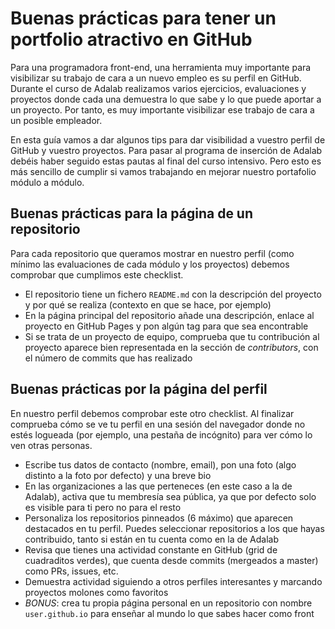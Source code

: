 # Buenas prácticas para tener un portfolio atractivo en GitHub

Para una programadora front-end, una herramienta muy importante para visibilizar su trabajo de cara a un nuevo empleo es su perfil en GitHub. Durante el curso de Adalab realizamos varios ejercicios, evaluaciones y proyectos donde cada una demuestra lo que sabe y lo que puede aportar a un proyecto. Por tanto, es muy importante visibilizar ese trabajo de cara a un posible empleador.

En esta guía vamos a dar algunos tips para dar visibilidad a vuestro perfil de GitHub y vuestro proyectos. Para pasar al programa de inserción de Adalab debéis haber seguido estas pautas al final del curso intensivo. Pero esto es más sencillo de cumplir si vamos trabajando en mejorar nuestro portafolio módulo a módulo.

## Buenas prácticas para la página de un repositorio

Para cada repositorio que queramos mostrar en nuestro perfil (como mínimo las evaluaciones de cada módulo y los proyectos) debemos comprobar que cumplimos este checklist.

-  El repositorio tiene un fichero `README.md` con la descripción del proyecto y por qué se realiza (contexto en que se hace, por ejemplo)
-  En la página principal del repositorio añade una descripción, enlace al proyecto en GitHub Pages y pon algún tag para que sea encontrable
-  Si se trata de un proyecto de equipo, comprueba que tu contribución al proyecto aparece bien representada en la sección de *contributors*, con el número de commits que has realizado

## Buenas prácticas por la página del perfil

En nuestro perfil debemos comprobar este otro checklist. Al finalizar comprueba cómo se ve tu perfil en una sesión del navegador donde no estés logueada (por ejemplo, una pestaña de incógnito) para ver cómo lo ven otras personas.

-  Escribe tus datos de contacto (nombre, email), pon una foto (algo distinto a la foto por defecto) y una breve bio
-  En las organizaciones a las que perteneces (en este caso a la de Adalab), activa que tu membresía sea pública, ya que por defecto solo es visible para ti pero no para el resto
-  Personaliza los repositorios pinneados (6 máximo) que aparecen destacados en tu perfil. Puedes seleccionar repositorios a los que hayas contribuido, tanto si están en tu cuenta como en la de Adalab
-  Revisa que tienes una actividad constante en GitHub (grid de cuadraditos verdes), que cuenta desde commits (mergeados a master) como PRs, issues, etc. 
-  Demuestra actividad siguiendo a otros perfiles interesantes y marcando proyectos molones como favoritos
-  *BONUS*: crea tu propia página personal en un repositorio con nombre `user.github.io` para enseñar al mundo lo que sabes hacer como front
